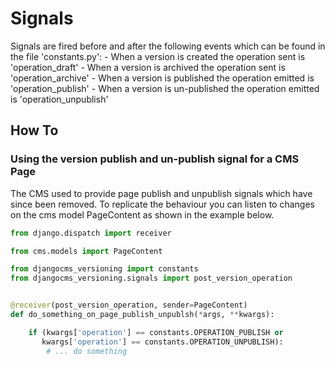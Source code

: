 
# Signals

Signals are fired before and after the following events which can be found in the file 'constants.py': 
    - When a version is created the operation sent is 'operation_draft'
    - When a version is archived the operation sent is 'operation_archive'
    - When a version is published the operation emitted is 'operation_publish'
    - When a version is un-published the operation emitted is 'operation_unpublish'

## How To

### Using the version publish and un-publish signal for a CMS Page

The CMS used to provide page publish and unpublish signals which have since been removed. To replicate the behaviour you can listen to changes on the cms model PageContent as shown in the example below.

```python
from django.dispatch import receiver

from cms.models import PageContent

from djangocms_versioning import constants
from djangocms_versioning.signals import post_version_operation


@receiver(post_version_operation, sender=PageContent)
def do_something_on_page_publish_unpublsh(*args, **kwargs):

    if (kwargs['operation'] == constants.OPERATION_PUBLISH or
       kwargs['operation'] == constants.OPERATION_UNPUBLISH):
        # ... do something 
```

